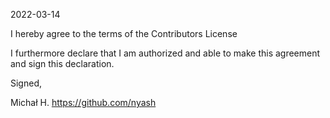 2022-03-14

I hereby agree to the terms of the Contributors License

I furthermore declare that I am authorized and able to make this agreement and sign this declaration.

Signed,

Michał H. https://github.com/nyash
